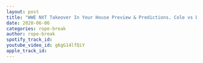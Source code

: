 ```yaml
---
layout: post
title: "WWE NXT Takeover In Your House Preview & Predictions. Cole vs Dream, Ciampa vs Kross and more"
date: 2020-06-06
categories: rope-break
author: rope-break
spotify_track_id: 
youtube_video_id: g6gG14lfQiY
apple_track_id: 
---
```


